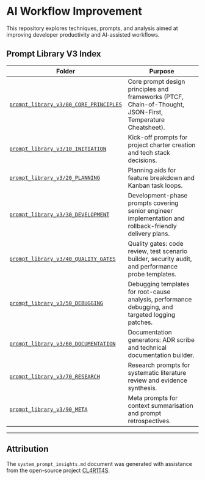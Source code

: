 # AI Workflow Improvement

This repository explores techniques, prompts, and analysis aimed at improving developer productivity and AI-assisted workflows.

## Prompt Library V3 Index

| Folder | Purpose |
|---|---|
| [`prompt_library_v3/00_CORE_PRINCIPLES`](prompt_library_v3/00_CORE_PRINCIPLES/) | Core prompt design principles and frameworks (PTCF, Chain-of-Thought, JSON-First, Temperature Cheatsheet). |
| [`prompt_library_v3/10_INITIATION`](prompt_library_v3/10_INITIATION/) | Kick-off prompts for project charter creation and tech stack decisions. |
| [`prompt_library_v3/20_PLANNING`](prompt_library_v3/20_PLANNING/) | Planning aids for feature breakdown and Kanban task loops. |
| [`prompt_library_v3/30_DEVELOPMENT`](prompt_library_v3/30_DEVELOPMENT/) | Development-phase prompts covering senior engineer implementation and rollback-friendly delivery plans. |
| [`prompt_library_v3/40_QUALITY_GATES`](prompt_library_v3/40_QUALITY_GATES/) | Quality gates: code review, test scenario builder, security audit, and performance probe templates. |
| [`prompt_library_v3/50_DEBUGGING`](prompt_library_v3/50_DEBUGGING/) | Debugging templates for root-cause analysis, performance debugging, and targeted logging patches. |
| [`prompt_library_v3/60_DOCUMENTATION`](prompt_library_v3/60_DOCUMENTATION/) | Documentation generators: ADR scribe and technical documentation builder. |
| [`prompt_library_v3/70_RESEARCH`](prompt_library_v3/70_RESEARCH/) | Research prompts for systematic literature review and evidence synthesis. |
| [`prompt_library_v3/90_META`](prompt_library_v3/90_META/) | Meta prompts for context summarisation and prompt retrospectives. |

---

## Attribution

The `system_prompt_insights.md` document was generated with assistance from the open-source project [CL4R1T4S](https://github.com/elder-plinius/CL4R1T4S). 